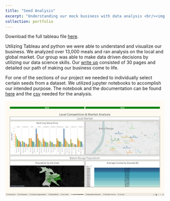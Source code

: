 ```yaml
---
title: "Seed Analysis"
excerpt: "Understanding our mock business with data analysis <br/><img src='/images/seed1.png' width='500' height='300'>"
collection: portfolio
---
```


Download the full tableau file [here](/files/4180final.twbx). 

Utilizing Tableau and python we were able to understand and visualize our business. We analyzed over 13,000 meals and ran analysis on the local and global market. Our group was able to make data driven decisions by utilizing our data science skills. Our [write up](/files/seedbusiness.pdf) consisted of 30 pages and detailed our path of making our business come to life.

For one of the sections of our project we needed to individually select certain seeds from a dataset. We utilized jupyter notebooks to accomplish our intended purpose. The notebook and the documentation can be found [here](/files/FoodChange.ipynb) and the [csv](/files/meal.cvs) needed for the analysis.

<img src='/images/seed2.png' width='500' height='300' alt='Seed Image'>
